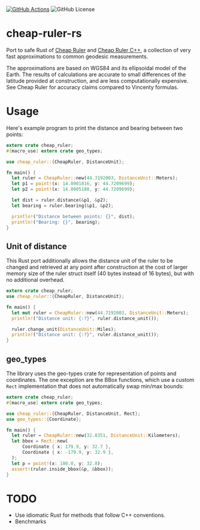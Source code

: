 [![GitHub Actions][actions badge]][actions]
![GitHub License][license badge]

# cheap-ruler-rs

Port to safe Rust of [Cheap Ruler](https://github.com/mapbox/cheap-ruler) and
[Cheap Ruler C++](https://github.com/mapbox/cheap-ruler-cpp), a collection of
very fast approximations to common geodesic measurements.

The approximations are based on WGS84 and its ellipsoidal model of the Earth.
The results of calculations are accurate to small differences of the latitude
provided at construction, and are less computationally expensive. See Cheap
Ruler for accuracy claims compared to Vincenty formulas.

# Usage

Here's example program to print the distance and bearing between two points:

```rust
extern crate cheap_ruler;
#[macro_use] extern crate geo_types;

use cheap_ruler::{CheapRuler, DistanceUnit};

fn main() {
  let ruler = CheapRuler::new(44.7192003, DistanceUnit::Meters);
  let p1 = point!(x: 14.8901816, y: 44.7209699);
  let p2 = point!(x: 14.8905188, y: 44.7209699);

  let dist = ruler.distance(&p1, &p2);
  let bearing = ruler.bearing(&p1, &p2);

  println!("Distance between points: {}", dist);
  println!("Bearing: {}", bearing);
}
```

## Unit of distance

This Rust port additionally allows the distance unit of the ruler to be changed
and retrieved at any point after construction at the cost of larger memory size
of the ruler struct itself (40 bytes instead of 16 bytes), but with no
additional overhead.

```rust
extern crate cheap_ruler;
use cheap_ruler::{CheapRuler, DistanceUnit};

fn main() {
  let mut ruler = CheapRuler::new(44.7192003, DistanceUnit::Meters);
  println!("Distance unit: {:?}", ruler.distance_unit());

  ruler.change_unit(DistanceUnit::Miles);
  println!("Distance unit: {:?}", ruler.distance_unit());
}
```

## geo_types

The library uses the geo-types crate for representation of points and
coordinates. The one exception are the BBox functions, which use a custom `Rect`
implementation that does not automatically swap min/max bounds:

```rust
extern crate cheap_ruler;
#[macro_use] extern crate geo_types;

use cheap_ruler::{CheapRuler, DistanceUnit, Rect};
use geo_types::{Coordinate};

fn main() {
  let ruler = CheapRuler::new(32.8351, DistanceUnit::Kilometers);
  let bbox = Rect::new(
      Coordinate { x: 179.9, y: 32.7 },
      Coordinate { x: -179.9, y: 32.9 },
  );
  let p = point!(x: 180.0, y: 32.8);
  assert!(ruler.inside_bbox(&p, &bbox));
}
```

# TODO

* Use idiomatic Rust for methods that follow C++ conventions.
* Benchmarks

<!-- Badges -->
[actions badge]: https://img.shields.io/github/workflow/status/vipera/cheap-ruler-rs/CI?style=flat-square
[actions]: https://github.com/vipera/cheap-ruler-rs/actions?query=workflow%3ACI
[license badge]: https://img.shields.io/github/license/vipera/cheap-ruler-rs?style=flat-square
